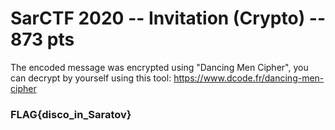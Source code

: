 # SarCTF 2020 -- Invitation (Crypto) -- 873 pts
The encoded message was encrypted using "Dancing Men Cipher", you can decrypt by yourself using this tool: https://www.dcode.fr/dancing-men-cipher

### FLAG{disco_in_Saratov}
